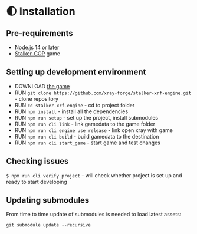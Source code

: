 # 🌓 Installation

## Pre-requirements

- [Node.js](https://nodejs.org/en/) 14 or later
- [Stalker-COP](https://store.steampowered.com/app/41700/STALKER_Call_of_Pripyat/) game

## Setting up development environment

- DOWNLOAD [the game](https://store.steampowered.com/app/41700/STALKER_Call_of_Pripyat/)
- RUN `git clone https://github.com/xray-forge/stalker-xrf-engine.git` - clone repository
- RUN `cd stalker-xrf-engine` - cd to project folder
- RUN `npm install` - install all the dependencies
- RUN `npm run setup` - set up the project, install submodules
- RUN `npm run cli link` - link gamedata to the game folder
- RUN `npm run cli engine use release` - link open xray with game
- RUN `npm run cli build` - build gamedata to the destination
- RUN `npm run cli start_game` - start game and test changes

## Checking issues

`$ npm run cli verify project` - will check whether project is set up and ready to start developing

## Updating submodules

From time to time update of submodules is needed to load latest assets:

`git submodule update --recursive`
